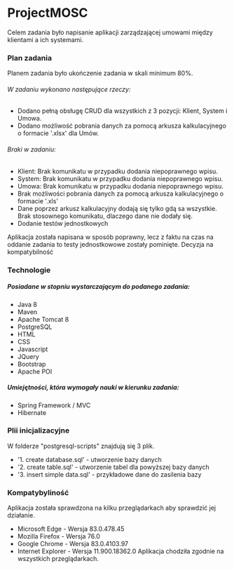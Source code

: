 # ProjectMOSC

Celem zadania było napisanie aplikacji zarządzającej umowami między klientami a ich systemami.

### Plan zadania

Planem zadania było ukończenie zadania w skali minimum 80%. 

###### W zadaniu wykonano następujące rzeczy:
- Dodano pełną obsługę CRUD dla wszystkich z 3 pozycji: Klient, System i Umowa.
- Dodano możliwość pobrania danych za pomocą arkusza kalkulacyjnego o formacie '.xlsx' dla Umów.

###### Braki w zadaniu:
- Klient: Brak komunikatu w przypadku dodania niepoprawnego wpisu.
- System: Brak komunikatu w przypadku dodania niepoprawnego wpisu.
- Umowa: Brak komunikatu w przypadku dodania niepoprawnego wpisu.
- Brak możliwości pobrania danych za pomocą arkusza kalkulacyjnego o formacie '.xls' 
- Dane poprzez arkusz kalkulacyjny dodają się tylko gdą sa wszystkie. Brak stosownego komunikatu, dlaczego dane nie dodały się.
- Dodanie testów jednostkowych

Aplikacja została napisana w sposób poprawny, lecz z faktu na czas na oddanie zadania to testy jednostkowowe zostały pominięte. Decyzja na kompatybilność

### Technologie

##### Posiadane w stopniu wystarczającym do podanego zadania:
- Java 8
- Maven
- Apache Tomcat 8
- PostgreSQL
- HTML
- CSS
- Javascript
- JQuery
- Bootstrap
- Apache POI

##### Umiejętności, która wymagały nauki w kierunku zadania:
- Spring Framework / MVC
- Hibernate


### Plii inicjalizacyjne 
W folderze "postgresql-scripts" znajdują się 3 plik. 
- '1. create database.sql' - utworzenie bazy danych
- '2. create table.sql' - utworzenie tabel dla powyższej bazy danych
- '3. insert simple data.sql' - przykładowe dane do zasilenia bazy

### Kompatybyliność
Aplikacja została sprawdzona na kilku przeglądarkach aby sprawdzić jej działanie.
- Microsoft Edge - Wersja 83.0.478.45
- Mozilla Firefox - Wersja 76.0
- Google Chrome - Wersja 83.0.4103.97
- Internet Explorer - Wersja 11.900.18362.0
Aplikacja chodziła zgodnie na wszystkich przeglądarkach.
